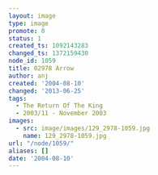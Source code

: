 ```yaml
---
layout: image
type: image
promote: 0
status: 1
created_ts: 1092143283
changed_ts: 1372159430
node_id: 1059
title: 02978 Arrow
author: anj
created: '2004-08-10'
changed: '2013-06-25'
tags:
  - The Return Of The King
  - 2003/11 - November 2003
images:
  - src: image/images/129_2978-1059.jpg
    name: 129_2978-1059.jpg
url: "/node/1059/"
aliases: []
date: '2004-08-10'
---
```


